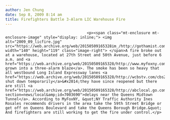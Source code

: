 ```yaml
---
author: Jen Chung
date: Sep 8, 2009 8:14 am
title: Firefighters Battle 3-Alarm LIC Warehouse Fire
---
```


	
										<p><span class="mt-enclosure mt-enclosure-image" style="display: inline;"> <img alt="2009_09_licfire.jpg" src="https://web.archive.org/web/20150509165328im_/http://gothamist.com/attachments/jen/2009_09_licfire.jpg" width="140" height="119" class="image-right"> </span>A fire broke out at a warehouse, located at 27th Street and 50th Avenue, just before 6 a.m. and <a href="https://web.archive.org/web/20150509165328/http://www.myfoxny.com/dpp/traffic/traffic_news/090908_fire_in_long_island_city">has grown into a three-alarm blaze</a>. The smoke has been so heavy that all westbound Long Island Expressway lanes <a href="https://web.archive.org/web/20150509165328/http://wcbstv.com/cbs2crew/queens.fire.three.2.1169513.html">were shut down temporarily</a>&#x2014;they have since reopened but there are still <a href="https://web.archive.org/web/20150509165328/http://abclocal.go.com/wabc/story?section=news/local&amp;id=7003690">delays near the Queens Midtown Tunnel</a>. According to MyFoxNY, &quot;NY Traffic Authority Ines Rosales recommends drivers in the area take the 59th Street Bridge or get off on Queens Boulevard and take the Queens Borough Bridge.&quot;  And firefighters are still working to get the fire under control.</p>					
										
									
				
